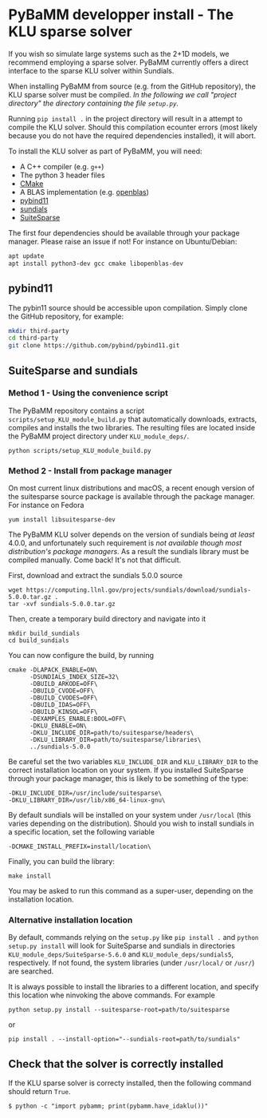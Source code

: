 # PyBaMM developper install - The KLU sparse solver
If you wish so simulate large systems such as the 2+1D models, we recommend employing a
sparse solver.
PyBaMM currently offers a direct interface to the sparse KLU solver within Sundials.

When installing PyBaMM from source (e.g. from the GitHub repository), the KLU sparse solver must
be compiled.
_In the following we call "project directory" the directory containing the file `setup.py`._

Running `pip install .` in the project directory will result in a attempt to compile the
KLU solver.
Should this compilation ecounter errors (most likely because you do not have the required dependencies
installed), it will abort.

To install the KLU solver as part of PyBaMM, you will need:
+ A C++ compiler (e.g. `g++`)
+ The python 3 header files
+ [CMake](https://cmake.org/)
+ A BLAS implementation (e.g. [openblas](https://www.openblas.net/))
+ [pybind11](https://github.com/pybind/pybind11)
+ [sundials](https://computing.llnl.gov/projects/sundials)
+ [SuiteSparse](http://faculty.cse.tamu.edu/davis/suitesparse.html)

The first four dependencies should be available through your package manager.
Please raise an issue if not!
For instance on Ubuntu/Debian:
```bash
apt update
apt install python3-dev gcc cmake libopenblas-dev
```

## pybind11
The pybin11 source should be accessible upon compilation.
Simply clone the GitHub repository, for example:
```bash
mkdir third-party
cd third-party
git clone https://github.com/pybind/pybind11.git
```

## SuiteSparse and sundials 
### Method 1 - Using the convenience script
The PyBaMM repository contains a script `scripts/setup_KLU_module_build.py` that automatically
downloads, extracts, compiles and installs the two libraries.
The resulting files are located inside the PyBaMM project directory under `KLU_module_deps/`.
```
python scripts/setup_KLU_module_build.py
```

### Method 2 - Install from package manager
On most current linux distributions and macOS, a recent enough version of 
the suitesparse source package is available through the package manager.
For instance on Fedora
```
yum install libsuitesparse-dev
```
The PyBaMM KLU solver depends on the version of sundials being *at least* 4.0.0, and unfortunately such requirement is *not available though most distribution's package managers*.
As a result the sundials library must be compiled manually.
Come back! It's not that difficult.

First, download and extract the sundials 5.0.0 source
```
wget https://computing.llnl.gov/projects/sundials/download/sundials-5.0.0.tar.gz .
tar -xvf sundials-5.0.0.tar.gz
```
Then, create a temporary build directory and navigate into it
```
mkdir build_sundials
cd build_sundials
```
You can now configure the build, by running
```
cmake -DLAPACK_ENABLE=ON\
      -DSUNDIALS_INDEX_SIZE=32\
      -DBUILD_ARKODE=OFF\
      -DBUILD_CVODE=OFF\
      -DBUILD_CVODES=OFF\
      -DBUILD_IDAS=OFF\
      -DBUILD_KINSOL=OFF\
      -DEXAMPLES_ENABLE:BOOL=OFF\
      -DKLU_ENABLE=ON\
      -DKLU_INCLUDE_DIR=path/to/suitesparse/headers\
      -DKLU_LIBRARY_DIR=path/to/suitesparse/libraries\
      ../sundials-5.0.0
```
Be careful set the two variables `KLU_INCLUDE_DIR` and `KLU_LIBRARY_DIR`
to the correct installation location on your system.
If you installed SuiteSparse through your package manager, this is likely to be something of 
the type:
```
-DKLU_INCLUDE_DIR=/usr/include/suitesparse\
-DKLU_LIBRARY_DIR=/usr/lib/x86_64-linux-gnu\
```
By default sundials will be installed on your system under `/usr/local` (this varies depending on the 
distribution).
Should you wish to install sundials in a specific location, set the following variable
```
-DCMAKE_INSTALL_PREFIX=install/location\
```
Finally, you can build the library:
```
make install
```
You may be asked to run this command as a super-user, depending on the installation location.

### Alternative installation location
By default, commands relying on the `setup.py` like `pip install .` and  `python setup.py install`
will look for SuiteSparse and sundials in directories `KLU_module_deps/SuiteSparse-5.6.0` and 
`KLU_module_deps/sundials5`, respectively.
If not found, the system libraries (under `/usr/local/` or `/usr/`) are searched.

It is always possible to install the libraries to a different location, and specify this location
whe ninvoking the above commands.
For example

```
python setup.py install --suitesparse-root=path/to/suitesparse
```
or 
```
pip install . --install-option="--sundials-root=path/to/sundials"
```

## Check that the solver is correctly installed
If the KLU sparse solver is correcty installed, then the following command
should return `True`.
```
$ python -c "import pybamm; print(pybamm.have_idaklu())"
```
